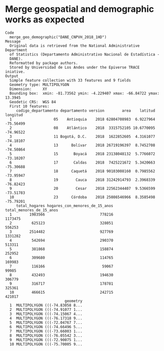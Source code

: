 # Merge geospatial and demographic works as expected

    Code
      merge_geo_demographic("DANE_CNPVH_2018_1HD")
    Message
      Original data is retrieved from the National Administrative Department
      of Statistics (Departamento Administrativo Nacional de Estadística -
      DANE).
      Reformatted by package authors.
      Stored by Universidad de Los Andes under the Epiverse TRACE iniative.
    Output
      Simple feature collection with 33 features and 9 fields
      Geometry type: MULTIPOLYGON
      Dimension:     XY
      Bounding box:  xmin: -81.73562 ymin: -4.229407 xmax: -66.84722 ymax: 13.3945
      Geodetic CRS:  WGS 84
      First 10 features:
         codigo_departamento departamento version        area    latitud  longitud
      1                   05    Antioquia    2018 62804708983  6.9227964 -75.56499
      2                   08    Atlántico    2018  3315752105 10.6770095 -74.96522
      3                   11 Bogotá, D.C.    2018  1622852605  4.3161077 -74.18107
      4                   13      Bolívar    2018 26719196397  8.7452708 -74.50864
      5                   15       Boyacá    2018 23138048132  5.7766072 -73.10207
      6                   17       Caldas    2018  7425221672  5.3420663 -75.30688
      7                   18      Caquetá    2018 90103008160  0.7985562 -73.95947
      8                   19        Cauca    2018 31242914793  2.3968339 -76.82423
      9                   20        Cesar    2018 22562344407  9.5366599 -73.51783
      10                  23      Córdoba    2018 25086546966  8.3585498 -75.79201
         total_hogares hogares_con_menores_de_15_anos total_menores_de_15_anos
      1        1983566                         778216                  1173475
      2         625123                         328051                   556253
      3        2514482                         927769                  1331282
      4         542694                         290370                   513311
      5         381868                         158874                   252952
      6         309680                         114765                   169983
      7         116166                          59067                    99985
      8         432493                         194630                   306779
      9         316717                         178781                   325361
      10        466615                         242715                   421017
                               geometry
      1  MULTIPOLYGON (((-74.83058 8...
      2  MULTIPOLYGON (((-74.91077 1...
      3  MULTIPOLYGON (((-74.15067 4...
      4  MULTIPOLYGON (((-76.17318 9...
      5  MULTIPOLYGON (((-72.04767 7...
      6  MULTIPOLYGON (((-74.66496 5...
      7  MULTIPOLYGON (((-73.66003 1...
      8  MULTIPOLYGON (((-76.05542 3...
      9  MULTIPOLYGON (((-72.90075 1...
      10 MULTIPOLYGON (((-75.70005 9...

